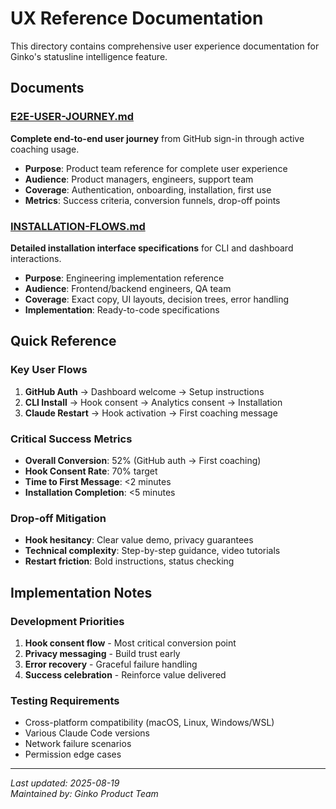 # UX Reference Documentation

This directory contains comprehensive user experience documentation for Ginko's statusline intelligence feature.

## Documents

### [E2E-USER-JOURNEY.md](./E2E-USER-JOURNEY.md)
**Complete end-to-end user journey** from GitHub sign-in through active coaching usage.

- **Purpose**: Product team reference for complete user experience
- **Audience**: Product managers, engineers, support team
- **Coverage**: Authentication, onboarding, installation, first use
- **Metrics**: Success criteria, conversion funnels, drop-off points

### [INSTALLATION-FLOWS.md](./INSTALLATION-FLOWS.md) 
**Detailed installation interface specifications** for CLI and dashboard interactions.

- **Purpose**: Engineering implementation reference
- **Audience**: Frontend/backend engineers, QA team
- **Coverage**: Exact copy, UI layouts, decision trees, error handling
- **Implementation**: Ready-to-code specifications

## Quick Reference

### Key User Flows
1. **GitHub Auth** → Dashboard welcome → Setup instructions
2. **CLI Install** → Hook consent → Analytics consent → Installation  
3. **Claude Restart** → Hook activation → First coaching message

### Critical Success Metrics
- **Overall Conversion**: 52% (GitHub auth → First coaching)
- **Hook Consent Rate**: 70% target
- **Time to First Message**: <2 minutes
- **Installation Completion**: <5 minutes

### Drop-off Mitigation
- **Hook hesitancy**: Clear value demo, privacy guarantees
- **Technical complexity**: Step-by-step guidance, video tutorials
- **Restart friction**: Bold instructions, status checking

## Implementation Notes

### Development Priorities
1. **Hook consent flow** - Most critical conversion point
2. **Privacy messaging** - Build trust early
3. **Error recovery** - Graceful failure handling
4. **Success celebration** - Reinforce value delivered

### Testing Requirements
- Cross-platform compatibility (macOS, Linux, Windows/WSL)
- Various Claude Code versions
- Network failure scenarios
- Permission edge cases

---

*Last updated: 2025-08-19*  
*Maintained by: Ginko Product Team*